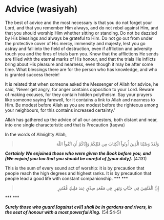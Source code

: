Advice (wasiyah)
================

The best of advice and the most necessary is that you do not forget
your Lord, and that you remember Him always, and do not rebel against
Him, and that you should worship Him whether sitting or standing. Do not
be dazzled by His blessings and always be grateful to Him. Do not go out
from under the protective cover of His mercy, immensity and majesty,
lest you go astray and fall into the field of destruction, even if
affliction and adversity touch you and the fires of trials burn you.
Know that the afflictions He sends are filled with the eternal marks of
His honour, and that the trials He inflicts bring about His pleasure and
nearness, even though it may be after some time. What blessings there
are for the person who has knowledge, and who is granted success
therein!

It is related that when someone asked the Messenger of Allah for
advice, he said, 'Never get angry, for anger contains opposition to your
Lord. Beware of making excuses, for they contain hidden polytheism. Say
your prayers like someone saying farewell, for it contains a link to
Allah and nearness to Him. Be modest before Allah as you are modest
before the righteous among your neighbours, for this contains increased
certainty.'

Allah has gathered up the advice of all our ancestors, both distant and
near, into one single characteristic and that is Precaution (taqwa)

In the words of Almighty Allah,


<blockquote dir="rtl">
  <p>
وَلَقَدْ وَصَّيْنَا الَّذِينَ أُوتُواْ الْكِتَابَ مِن قَبْلِكُمْ
وَإِيَّاكُمْ أَنِ اتَّقُواْ اللّهَ
  </p>
</blockquote>

***Certainly We enjoined those who were given the Book before you, and
[We enjoin] you too that you should be careful of [your duty].***
(4:131)


This is the sum of every sound act of worship: it is by precaution that
people reach the high degrees and highest ranks. It is by precaution
that people lead a good life with constant companionship.
*** ***

<blockquote dir="rtl">
  <p>
إِنَّ الْمُتَّقِينَ فِي جَنَّاتٍ وَنَهَرٍ  فِي مَقْعَدِ صِدْقٍ عِندَ
مَلِيكٍ مُّقْتَدِرٍ
  </p>
</blockquote>

*** ***

***Surely those who guard [against evil] shall be in gardens and rivers,
in the seat of honour with a most powerful King.*** (54:54-5)


